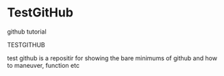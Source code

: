 # TestGitHub
github tutorial


TESTGITHUB

test github is a repositir for showing the bare minimums of github and how to maneuver, function etc 
